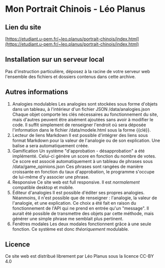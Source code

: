 ﻿# Mon Portrait Chinois - Léo Planus

## Lien du site
[https://etudiant.u-pem.fr/~leo.planus/portrait-chinois/index.html](https://etudiant.u-pem.fr/~leo.planus/portrait-chinois/index.html)

## Installation sur un serveur local

Pas d'instruction particulière, déposez à la racine de votre serveur web l'ensemble des fichiers et dossiers contenus dans cette archive.

## Autres informations

1. Analogies modulables
	Les analogies sont stockées sous forme d'objets dans un tableau, à l'intérieur d'un fichier JSON /data/analogies.json
	Chaque objet comporte les clés nécessaires au fonctionnement du site, mais d'autres peuvent être aisément ajoutées sans avoir à modifier le code. Il suffit simplement de renseigner l'endroit où sera déposée l'information dans le fichier /data/modele.html sous la forme {{clé}}.
2. Lecteur de liens Markdown
	Il est possible d'intégrer des liens sous format Markdown pour la valeur de l'analogie ou de son explication. Une balise a sera automatiquement créée.
3. Gamification
	Un système "d'approbation - désapprobation" a été implémenté. Celui-ci génère un score en fonction du nombre de votes.
	Ce score est associé automatiquement à un tableau de phrases sous /data/game_opinions.json Ces phrases sont rangées de manière croissante en fonction du taux d'approbation, le programme s'occupe de lui-même d'y associer une phrase.
4. Responsive
	Ce site web est full responsive. Il est *normalement* compatible desktop et mobile.
5. Éditeur d'analogies
	Il est possible d'éditer ses propres analogies. Néanmoins, il n'est possible que de renseigner : l'analogie, la valeur de l'analogie, et une explication. Ce choix a été fait en raison du fonctionnement de l'API qui ne prend en entrée qu'un "message". Il aurait été possible de transmettre des objets par cette méthode, mais générer une simple phrase me semblait plus pertinent.
6. Fenêtres modales
	Les deux modales fonctionnent grâce à une seule fonction. Ce système est donc *théoriquement* modulable.

## Licence

Ce site web est distribué librement par Léo Planus sous la licence CC-BY 4.0
